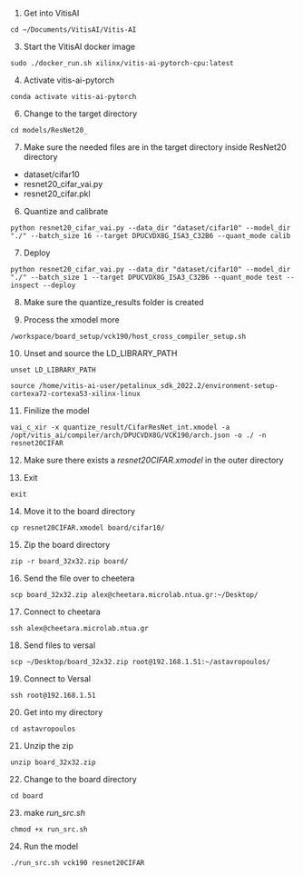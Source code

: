 1. Get into VitisAI
```
cd ~/Documents/VitisAI/Vitis-AI
```

3. Start the VitisAI docker image 
```
sudo ./docker_run.sh xilinx/vitis-ai-pytorch-cpu:latest
```
4. Activate vitis-ai-pytorch
```
conda activate vitis-ai-pytorch
```

6. Change to the target directory
```
cd models/ResNet20_
```

7. Make sure the needed files are in the target directory
inside ResNet20 directory
- dataset/cifar10
- resnet20_cifar_vai.py
- resnet20_cifar.pkl

6. Quantize and calibrate
```
python resnet20_cifar_vai.py --data_dir "dataset/cifar10" --model_dir "./" --batch_size 16 --target DPUCVDX8G_ISA3_C32B6 --quant_mode calib
```

7. Deploy
```
python resnet20_cifar_vai.py --data_dir "dataset/cifar10" --model_dir "./" --batch_size 1 --target DPUCVDX8G_ISA3_C32B6 --quant_mode test --inspect --deploy
```

8. Make sure the quantize_results folder is created

9. Process the xmodel more
```
/workspace/board_setup/vck190/host_cross_compiler_setup.sh
```

10. Unset and source the LD_LIBRARY_PATH
```
unset LD_LIBRARY_PATH
```
```
source /home/vitis-ai-user/petalinux_sdk_2022.2/environment-setup-cortexa72-cortexa53-xilinx-linux
```

11. Finilize the model
```
vai_c_xir -x quantize_result/CifarResNet_int.xmodel -a /opt/vitis_ai/compiler/arch/DPUCVDX8G/VCK190/arch.json -o ./ -n resnet20CIFAR
```

12. Make sure there exists a _resnet20CIFAR.xmodel_ in the outer directory

13. Exit
```
exit
```

14. Move it to the board directory
```
cp resnet20CIFAR.xmodel board/cifar10/
```

15. Zip the board directory
```
zip -r board_32x32.zip board/
```

16. Send the file over to cheetera
```
scp board_32x32.zip alex@cheetara.microlab.ntua.gr:~/Desktop/
```

17. Connect to cheetara
```
ssh alex@cheetara.microlab.ntua.gr
```

18. Send files to versal
```
scp ~/Desktop/board_32x32.zip root@192.168.1.51:~/astavropoulos/
```

19. Connect to Versal 
```
ssh root@192.168.1.51
```

20. Get into my directory
```
cd astavropoulos
```

21. Unzip the zip
```
unzip board_32x32.zip
```

22. Change to the board directory
```
cd board
```

23. make _run_src.sh_
```
chmod +x run_src.sh
```

24. Run the model
```
./run_src.sh vck190 resnet20CIFAR
```
